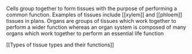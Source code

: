 Cells group together to form tissues with the purpose of performing a common function. Examples of tissues include [[xylem]] and [[phloem]] tissues in plans. Organs are groups of tissues which work together to perform a wider function whereas an organ system is composed of many organs which work together to perform an essential life function

[[Types of tissue types and their functions]]
